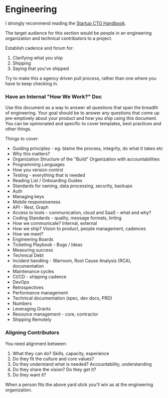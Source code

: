 # Engineering

I strongly recommend reading the [Startup CTO Handbook](https://github.com/ZachGoldberg/Startup-CTO-Handbook).

The target audience for this section would be people in an engineering organization and technical contributors to a project.

Establish cadence and forum for:
1. Clarifying what you ship
2. Shipping
3. Saying that you've shipped

Try to make this a agency driven pull process, rather than one where you have to keep checking in.

### Have an Internal "How We Work?" Doc

Use this document as a way to answer all questions that span the breadth of engineering. Your goal should be to answer any questions that come up pre-emptively about your product and how you ship using this document. You can be opinionated and specific to cover templates, best practices and other things.

Things to cover:

- Guiding principles - eg: blame the process, integrity, do what it takes etc
- Why this matters?
- Organization Structure of the "Build" Organization with accountabilities
- Programming Languages
- How you version control
- Testing - everything that is needed
- Reading List / Onboarding Guides
- Standards for naming, data processing, security, backups
- Auth
- Managing keys
- Mobile responsiveness
- API - Rest, Graph
- Access to tools - communication, cloud and SaaS - what and why?
- Coding Standards - quality, message formats, linting
- How we communicate? Internal, external
- How we ship? Vision to product, people management, cadences
- How we meet?
- Engineering Boards
- Ticketing Playbook - Bugs / Ideas
- Measuring success
- Technical Debt
- Incident handling - Warroom, Root Cause Analysis (RCA), documentation
- Maintenance cycles
- CI/CD - shipping cadence
- DevOps
- Retrospectives
- Performance management
- Technical documentation (spec, dev docs, PRD)
- Numbers
- Leveraging Grants
- Resource management - core, contractor
- Shipping Remotely

### Aligning Contributors

You need alignment between:
1. What they can do? Skills, capacity, experience
2. Do they fit the culture and core values?
3. Do they understand what is needed? Accountability, understanding
4. Do they share the vision? Do they get it?
5. Do they want it?

When a person fits the above yard stick you'll win as at the engineering organization.
